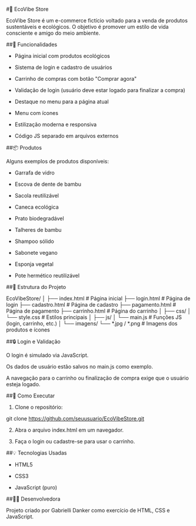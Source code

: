 #🌱 EcoVibe Store

EcoVibe Store é um e-commerce fictício voltado para a venda de produtos sustentáveis e ecológicos. O objetivo é promover um estilo de vida consciente e amigo do meio ambiente.

##🛒 Funcionalidades

- Página inicial com produtos ecológicos

- Sistema de login e cadastro de usuários

- Carrinho de compras com botão "Comprar agora"

- Validação de login (usuário deve estar logado para finalizar a compra)

- Destaque no menu para a página atual

- Menu com ícones

- Estilização moderna e responsiva

- Código JS separado em arquivos externos


##📦 Produtos

Alguns exemplos de produtos disponíveis:

- Garrafa de vidro

- Escova de dente de bambu

- Sacola reutilizável

- Caneca ecológica

- Prato biodegradável

- Talheres de bambu

- Shampoo sólido

- Sabonete vegano

- Esponja vegetal

- Pote hermético reutilizável


##📁 Estrutura do Projeto

EcoVibeStore/
│
├── index.html              # Página inicial
├── login.html              # Página de login
├── cadastro.html           # Página de cadastro
├── pagamento.html          # Página de pagamento
├── carrinho.html           # Página do carrinho
│
├── css/
│   └── style.css           # Estilos principais
│
├── js/
│   └── main.js             # Funções JS (login, carrinho, etc.)
│
└── imagens/
    └── *.jpg / *.png       # Imagens dos produtos e ícones

##🔒 Login e Validação

O login é simulado via JavaScript.

Os dados de usuário estão salvos no main.js como exemplo.

A navegação para o carrinho ou finalização de compra exige que o usuário esteja logado.


##🚀 Como Executar

1. Clone o repositório:

git clone https://github.com/seuusuario/EcoVibeStore.git


2. Abra o arquivo index.html em um navegador.


3. Faça o login ou cadastre-se para usar o carrinho.



##💡 Tecnologias Usadas

- HTML5

- CSS3

- JavaScript (puro)


##👩‍💻 Desenvolvedora

Projeto criado por Gabrielli Danker como exercício de HTML, CSS e JavaScript.
